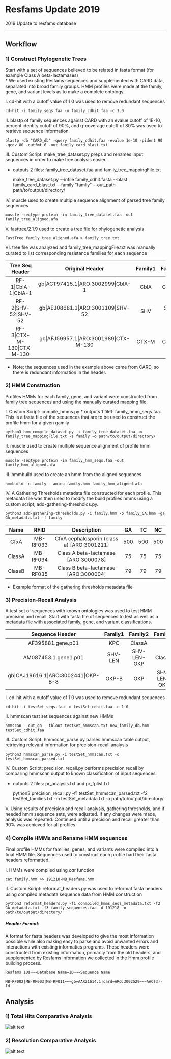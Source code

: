 # **Resfams Update 2019**
2019 Update to resfams database

---

## Workflow

### 1) Construct Phylogenetic Trees
  Start with a set of sequences believed to be related in fasta format (for example Class A beta-lactamases)<br> * We used existing Resfams sequences and supplemented with CARD data, separated into broad family groups. HMM profiles were made at the family, gene, and variant levels as to make a complete ontology.

  I. cd-hit with a cutoff value of 1.0 was used to remove redundant sequences

    cd-hit -i family_seqs.faa -o family_cdhit.faa -c 1.0

  II. blastp of family sequences against CARD with an evalue cutoff of 1E-10, percent identity cutoff of 90%, and q-coverage cutoff of 80% was used to retrieve sequence information.

    blastp -db "CARD_db" -query family_cdhit.faa -evalue 1e-10 -pident 90 -qcov 80 -outfmt 6 -out family_card_blast.txt

  III. Custom Script: make_tree_dataset.py preps and renames input sequences in order to make tree analysis easier.
  * outputs 2 files: family_tree_dataset.faa and family_tree_mappingFile.txt


    make_tree_dataset.py --infile family_cdhit.fasta --blast family_card_blast.txt --family "famliy" --out_path path/to/output/directory/

  IV. muscle used to create multiple sequence alignment of parsed tree family sequences

    muscle -seqtype protein -in family_tree_dataset.faa -out family_tree_aligned.afa

  V. fasttree/2.1.9 used to create a tree file for phylogenetic analysis

    FastTree family_tree_aligned.afa > family_tree.txt

  VI. tree file was analyzed and family_tree_mappingFile.txt was manually curated to list corresponding resistance families for each sequence

| Tree Seq Header | Original Header | Family1 | Family2 | Family3 | Family4
| :-------------: |:-------------:|:-----:|:-----:|:-----:|:-----:|
| RF-1\|CblA-1\|CblA-1 | gb\|ACT97415.1\|ARO:3002999\|CblA-1 | CblA | ClassA |
| RF-2\|SHV-52\|SHV-52 | gb\|AEJ08681.1\|ARO:3001109\|SHV-52 |  SHV | SHV-LEN | SHV-LEN-OKP | ClassA |
| RF-3\|CTX-M-130\|CTX-M-130 | gb\|AFJ59957.1\|ARO:3001989\|CTX-M-130 | CTX-M | ClassA |

  * Note: the sequences used in the example above came from CARD, so there is redundant information in the header.


### 2) HMM Construction
  Profiles HMMs for each family, gene, and variant were constructed from family tree sequences and using the manually curated mapping file.

  I. Custom Script: compile_hmms.py
    * outputs 1 file1: family_hmm_seqs.faa. This is a fasta file of the sequences that are to be used to construct the profile hmm for a given gamily

    python3 hmm_compile_dataset.py -i family_tree_dataset.faa -m family_tree_mappingFile.txt -s family -o path/to/output/directory/

  II. muscle used to create multiple sequence alignment of profile hmm sequences

    muscle -seqtype protein -in family_hmm_seqs.faa -out family_hmm_aligned.afa

  III. hmmbuild used to create an hmm from the aligned sequences

    hmmbuild -n family --amino family.hmm family_hmm_aligned.afa


  IV. A Gathering Thresholds metadata file constructed for each profile. This metadata file was then used to modify the build profiles hmms using a custom script, add-gathering-thresholds.py.

    python3 add-gathering-thresholds.py -i family.hmm -o family_GA.hmm -ga GA_metadata.txt -f family

  | Name | RFID | Description | GA | TC | NC |
  |:-------------:|:-----:|:-----:|:-----:|:-----:|:-----:|
  | CfxA | MB-RF033 | CfxA cephalosporin (class a) [ARO:3001211] | 500 | 500 | 500 |
  |  ClassA |  MB-RF034 | Class A beta-lactamase [ARO:3000078] | 75 | 75 | 75 |
  | ClassB | MB-RF035 | Class B beta-lactamase [ARO:3000004] | 79 | 79 | 79 |

  * Example format of the gathering thresholds metadata file



### 3) Precision-Recall Analysis
  A test set of sequences with known ontologies was used to test HMM precision and recall. Start with fasta file of sequences to test as well as a metadata file with associated family, gene, and variant classifications.

  | Sequence Header | Family1 | Family2 | Family3 | Family4 |
  |:-------------:|:-----:|:-----:|:-----:|:-----:|
  | AF395881.gene.p01 | KPC | ClassA |
  |  AM087453.1.gene1.p01 |  SHV-LEN | SHV-LEN-OKP | ClassA |
  | gb\|CAJ19616.1\|ARO:3002441\|OKP-B-8 | OKP-B | OKP | SHV-LEN-OKP| ClassA


I. cd-hit with a cutoff value of 1.0 was used to remove redundant sequences

    cd-hit -i testSet_seqs.faa -o testSet_cdhit.faa -c 1.0

II. hmmscan test set sequences against new HMMs

    hmmscan --cut_ga --tblout testSet_hmmscan.txt new_family_db.hmm testSet_cdhit.faa

III. Custom Script: hmmscan_parse.py parses hmmscan table output, retrieving relevant information for precision-recall analysis

    python3 hmmscan_parse.py -i testSet_hmmscan.txt -o testSet_hmmscan_parsed.txt

IV. Custom Script: precision_recall.py performs precision recall by comparing hmmscan output to known classification of input sequences.
  * outputs 2 files: pr_analysis.txt and pr_fplist.txt


    python3 precision_recall.py -f1 testSet_hmmscan_parsed.txt -f2 testSet_families.txt -m testSet_metadata.txt -o path/to/output/directory/

V. Using results of precision and recall analysis, gathering thresholds, and if needed hmm sequence sets, were adjusted. If any changes were made, analysis was repeated. Continued until a precision and recall greater than 90% was achieved for all profiles.



### 4) Compile HMMs and Rename HMM sequences
Final profile HMMs for families, genes, and variants were compiled into a final HMM file. Sequences used to construct each profile had their fasta headers reformatted.

I. HMMs were compiled using _cat_ function

    cat family.hmm >> 191218-MB_Resfams.hmm

II. Custom Script: reformat_headers.py was used to reformat fasta headers using compiled metadata sequence data from HMM construction

    python3 reformat_headers.py -f1 conmpiled_hmms_seqs_metadata.txt -f2 GA_metadata.txt -f3 family_sequences.faa -d 191218 -o path/to/output/directory/

  ##### Header Format:
  A format for fasta headers was developed to give the most information possible while also making easy to parse and avoid unwanted errors and interactions with existing informatics programs.
  These headers were constructed from existing information, primarily from the old headers, and supplemented by Resfams information we collected in the Hmm profile building process.

    Resfams IDs~~~Database Name=ID~~~Sequence Name

    MB-RF002|MB-RF003|MB-RF011~~~gb=AAR21614.1|card=ARO:3002529~~~AAC(3)-Id




## Analysis

### 1) Total Hits Comparative Analysis

![alt text](https://github.com/dantaslab/resfams_update/blob/master/Analysis/plots/191218-comparative_analysis.png "Total Hits Comparative Analysis")

### 2) Resolution Comparative Analysis

![alt text](https://github.com/dantaslab/resfams_update/blob/master/Analysis/plots/191218-resolution_analysis.png "Resolution Comparative Analysis")
